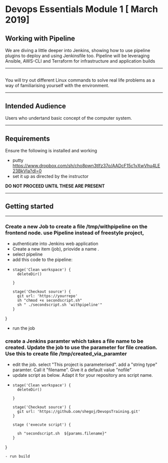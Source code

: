 #  Devops Essentials Module 1 [ March 2019]

## Working with Pipeline

We are diving a little deeper into Jenkins, showing how to use pipeline plugins to deploy and using Jenkinsfile too. 
Pipeline will be leveraging Ansible, AWS-CLI and Terraform for infrastructure and application builds

---

## 

You will try out different Linux commands to  solve real life problems as a way of familiarising yourself with the environment.

---

## Intended Audience

Users who undertand basic concept of the computer system.

---

## Requirements

Ensure the following is installed and working

- putty https://www.dropbox.com/sh/cho8pwn3tlfz37o/AADcF15c1vXwVhu4LE23BkVIa?dl=0 
- set it up as directed by the instructor

**DO NOT PROCEED UNTIL THESE ARE PRESENT**

---

## Getting started

---


###  Create a new Job to create a file /tmp/withpipeline on the frontend node. use Pipeline instead of freestyle project,
- authenticate into Jenkins web application
- Create a new item (job), priovide a name .
- select pipeline
- add this code to the pipeline:
- ```node {
  stage('Clean workspace') {
    deleteDir()
            
  }
  
  stage('Checkout source') {
    git url: 'https://yourrepo'
    sh "chmod +x secondscript.sh"
    sh " ./secondscript.sh 'withpipeline'"
  }
} 
- run the job


###  create a Jenkins paramter which takes a file name to be created. Update the job to use the parameter for file creation. Use this to create file /tmp/created_via_paramter
- edit the job. select "This project is parameterised". add a "string type"  paramter. Call it "filename". Give it a default value "nofile"
- update script as below. Adapt it for your repository ans script name.
- ```node {
  stage('Clean workspace') {
    deleteDir()
            
  }
  
  stage('Checkout source') {
    git url: 'https://github.com/shegoj/DevopsTraining.git'
  }
  
  stage ('execute script') {
   
    sh "secondscript.sh  ${params.filename}"
  }
}
```
- run build





